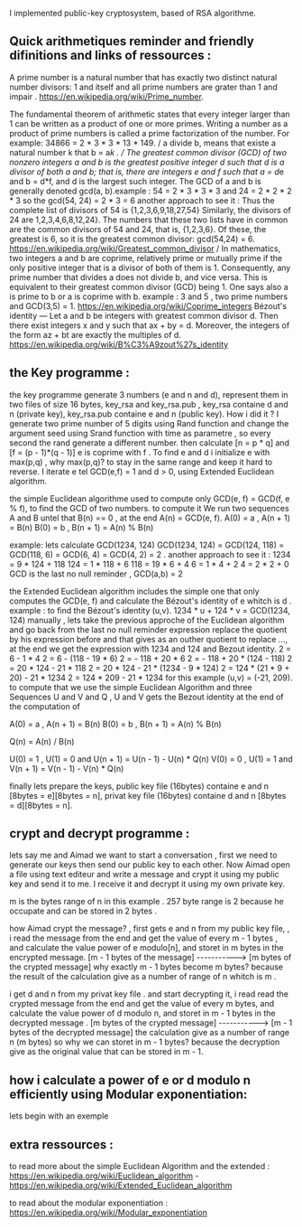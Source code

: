 I implemented public-key cryptosystem, based of RSA algorithme.

## Quick arithmetiques reminder and friendly difinitions and links of ressources :
A prime number is a natural number that has exactly two distinct natural number divisors: 1 and itself and all prime numbers are grater than 1 and impair . https://en.wikipedia.org/wiki/Prime_number.

The fundamental theorem of arithmetic states that every integer larger than 1 can be written as a product of one or more primes. Writing a number as a product of prime numbers is called a prime factorization of the number. For example: 34866 = 2 * 3 * 3 * 13 * 149.
/ a divide b, means that existe a natural number k that b = a*k .
/ The greatest common divisor (GCD) of two nonzero integers a and b is the greatest positive integer d such that d is a divisor of both a and b; that is, there are integers e and f such that a = d*e and b = d*f, and d is the largest such integer. The GCD of a and b is generally denoted gcd(a, b).example :
54 = 2 * 3 * 3 * 3 and 24 = 2 * 2 * 2 * 3 so the gcd(54, 24) = 2 * 3 = 6
another approach to see it :
Thus the complete list of divisors of 54 is {1,2,3,6,9,18,27,54} Similarly, the divisors of 24 are 1,2,3,4,6,8,12,24}. The numbers that these two lists have in common are the common divisors of 54 and 24, that is, {1,2,3,6}.
Of these, the greatest is 6, so it is the greatest common divisor: gcd(54,24) = 6.
https://en.wikipedia.org/wiki/Greatest_common_divisor
/ In mathematics, two integers a and b are coprime, relatively prime or mutually prime if the only positive integer that is a divisor of both of them is 1. Consequently, any prime number that divides a does not divide b, and vice versa. This is equivalent to their greatest common divisor (GCD) being 1. One says also a is prime to b or a is coprime with b. example :
3 and 5 , two prime numbers and GCD(3,5) = 1.
https://en.wikipedia.org/wiki/Coprime_integers
Bézout's identity — Let a and b be integers with greatest common divisor d. Then there exist integers x and y such that ax + by = d. Moreover, the integers of the form az + bt are exactly the multiples of d.
https://en.wikipedia.org/wiki/B%C3%A9zout%27s_identity

## the Key programme :
the key programme generate 3 numbers (e and n and d), represent them in two files of size 16 bytes, key_rsa and key_rsa.pub , key_rsa containe d and n (private key), key_rsa.pub containe e and n (public key).
How i did it ?
I generate two prime number of 5 digits using Rand function and change the argument seed using Srand function with time as parametre , so every second the rand generate a different number.
then calculate [n = p * q] and [f = (p - 1)*(q - 1)]
e is coprime with f . To find e and d i initialize e with max(p,q) , why max(p,q)? to stay in the same range and keep it hard to reverse. I iterate e tel GCD(e,f) = 1 and d > 0,  using Extended Euclidean algorithm.

the simple Euclidean algorithme used to compute only GCD(e, f) = GCD(f, e % f), to find the GCD of two numbers. to compute it We run two sequences A and B untel that B(n) == 0 , at the end A(n) = GCD(e, f).
A(0) = a , A(n + 1) = B(n)
B(0) = b , B(n + 1) = A(n) % B(n)

example: lets calculate GCD(1234, 124)
GCD(1234, 124) = GCD(124, 118) = GCD(118, 6) = GCD(6, 4) = GCD(4, 2) = 2 .
another approach to see it :
1234 = 9 * 124 + 118
124 = 1 * 118 + 6
118 = 19 * 6 + 4
6 = 1 * 4 + 2
4 = 2 * 2 + 0
GCD is the last no null reminder , GCD(a,b) = 2

the Extended Euclidean algorithm includes the simple one that only computes the GCD(e, f) and calculate the Bézout's identity of e whitch is d .
example :
to find the Bézout's identity (u,v). 1234 * u + 124 * v = GCD(1234, 124) manually , lets take the previous approche of the Euclidean algorithm and  go back from the last no null reminder expression replace the quotient by his expression before and that gives as an outher quotient to replace ..., at the end we get the expression with 1234 and 124 and Bezout identity.
2 = 6 - 1 * 4
2 = 6 - (118 - 19 * 6)
2 = - 118 + 20 * 6
2 = - 118 + 20 * (124 - 118)
2 = 20 * 124 - 21 * 118
2 = 20 * 124 - 21 * (1234 - 9 * 124)
2 = 124 * (21 * 9 + 20) - 21 * 1234
2 = 124 * 209 - 21 * 1234
for this example (u,v) = (-21, 209).
to compute that we use the simple Euclidean Algorithm and three Sequences U and V and Q , U and V gets the Bezout identity at the end of the computation of 

A(0) = a , A(n + 1) = B(n)
B(0) = b , B(n + 1) = A(n) % B(n)

Q(n) = A(n) / B(n)

U(0) = 1 , U(1) = 0 and U(n + 1) =  U(n - 1) - U(n) * Q(n)
V(0) = 0 , U(1) = 1 and V(n + 1) =  V(n - 1) - V(n) * Q(n)

finally lets prepare the keys, public key file (16bytes) containe e and n [8bytes = e][8bytes = n], 
                              privat key file (16bytes) containe d and n [8bytes = d][8bytes = n].

## crypt and decrypt programme : 
lets say me and Aimad we want to start a conversation , first we need to generate our keys then send our public key to each other. 
Now Aimad open a file using text editeur and write a message and crypt it using my public key and send it to me.
I receive it and decrypt it using my own private key.

m is the bytes range of n in this example . 257 byte range is 2 because he occupate and can be stored in 2 bytes .

how Aimad crypt the message? , first gets e and n from my public key file, , i read the message from the end and get the value of every m - 1 bytes , and calculate the value power of e modulo[n], and storet in m bytes in the encrypted message.
[m - 1 bytes of the message] -----------> [m bytes of the crypted message]
why exactly m - 1 bytes become m bytes? because the result of the calculation give as a number of range of n whitch is m .

i get d and n from my privat key file . and start decrypting it, i read read the crypted message from the end and get the value of every m bytes, and calculate the value power of d modulo n, and storet in m - 1 bytes in the decrypted message .
[m bytes of the crypted message] -----------> [m - 1 bytes of the decrypted message]
the calculation give as a number of range n (m bytes) so why we can storet in m - 1 bytes? because the decryption give as the original value that can be stored in m - 1.

## how i calculate a power of e or d modulo n efficiently using Modular exponentiation:
lets begin with an exemple 


## extra ressources :
to read more about the simple Euclidean Algorithm and the extended : https://en.wikipedia.org/wiki/Euclidean_algorithm - https://en.wikipedia.org/wiki/Extended_Euclidean_algorithm

to read about the modular exponentiation : https://en.wikipedia.org/wiki/Modular_exponentiation



